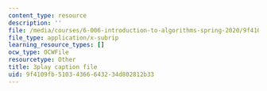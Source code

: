 ```yaml
---
content_type: resource
description: ''
file: /media/courses/6-006-introduction-to-algorithms-spring-2020/9f4109fb51034366643234d802812b33_wEKFGdo4Sck.srt
file_type: application/x-subrip
learning_resource_types: []
ocw_type: OCWFile
resourcetype: Other
title: 3play caption file
uid: 9f4109fb-5103-4366-6432-34d802812b33
---
```

